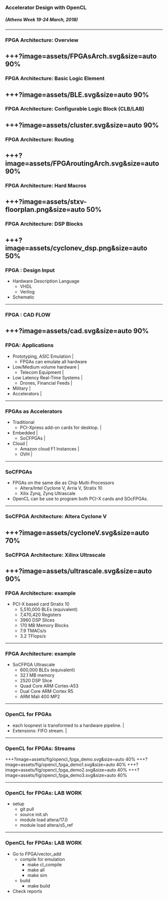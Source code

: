 ### Accelerator Design with OpenCL
##### (Athens Week 19-24 March, 2018) 
---
### FPGA Architecture: Overview
+++?image=assets/FPGAsArch.svg&size=auto 90%
---
### FPGA Architecture: Basic Logic Element
+++?image=assets/BLE.svg&size=auto 90%
---
### FPGA Architecture: Configurable Logic Block (CLB/LAB)
+++?image=assets/cluster.svg&size=auto 90%
---
### FPGA Architecture: Routing
+++?image=assets/FPGAroutingArch.svg&size=auto 90%
---
### FPGA Architecture: Hard Macros
+++?image=assets/stxv-floorplan.png&size=auto 50%
---
### FPGA Architecture: DSP Blocks
+++?image=assets/cyclonev_dsp.png&size=auto 50%
---
### FPGA : Design Input
* Hardware Description Language
	* VHDL 
	* Verilog
* Schematic
---
### FPGA : CAD FLOW
+++?image=assets/cad.svg&size=auto 90%
---
### FPGA: Applications
* Prototyping, ASIC Emulation |
	- FPGAs can emulate all hardware
* Low/Medium  volume hardware |
	* Telecom Equipment |
* Low Latency Real-Time Systems |
	* Drones, Financial Feeds |
* Military |
* Accelerators |

---

### FPGAs as Accelerators
- Traditional
	- PCI-Xpress add-on cards for desktop. |
- Embedded |
	- SoCFPGAs | 
- Cloud |
	-	Amazon cloud F1 Instances |
	- 	OVH |

---
### SoCFPGAs
* FPGAs on the same die as Chip Multi-Processors
	- Altera/Intel Cyclone V, Arria V, Stratix 10
	- Xilix Zynq, Zynq Ultrascale
* OpenCL can be use to program both PCI-X cards and SOcFPGAs.
---
### SoCFPGA Architecture: Altera Cyclone V
+++?image=assets/cycloneV.svg&size=auto 70%
---
### SoCFPGA Architecture: Xilinx Ultrascale
+++?image=assets/ultrascale.svg&size=auto 90%
---
### FPGA Architecture: example
* PCI-X based card Stratix 10
	- 5,510,000 BLEs (equivalent)
	- 7,470,420 Registers
	- 3960 DSP Slices
	- 170 MB Memory Blocks
	- 7.9 TMACs/s
	- 3.2 TFlops/s
---
### FPGA Architecture: example
* SoCFPGA Ultrascale
	- 600,000 BLEs (equivalent)
	- 32.1 MB memory
	- 2520 DSP Slice
	- Quad Core ARM Cortex-A53
	- Dual Core ARM Cortex R5
	- ARM Mali 400 MP2
---
### OpenCL for FPGAs
- each loopnest is transformed to a hardware pipeline. |
- Extensions: FIFO stream. |
---
### OpenCL for FPGAs: Streams
+++?image=assets/fig/opencl_fpga_demo.svg&size=auto 40%
+++?image=assets/fig/opencl_fpga_demo1.svg&size=auto 40%
+++?image=assets/fig/opencl_fpga_demo2.svg&size=auto 40%
+++?image=assets/fig/opencl_fpga_demo3.svg&size=auto 40%
	
---

### OpenCL for FPGAs: LAB WORK
* setup
	* git pull
	* source init.sh
	* module load altera/17.0
	* module load altera/s5_ref
---
### OpenCL for FPGAs: LAB WORK
* Go to FPGA/vector_add
	* compile for emulation
		* make cl_compile
		* make all
		* make sim
	* build
		* make build
* Check reports


